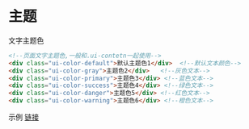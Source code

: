 # 主题

文字主题色

````html
<!--页面文字主题色,一般和.ui-contetn一起使用-->
<div class="ui-color-default">默认主题色1</div>  <!--默认文本颜色-->
<div class="ui-color-gray">主题色2</div>   <!--灰色文本-->
<div class="ui-color-primary">主题色3</div> <!--蓝色文本-->
<div class="ui-color-success">主题色4</div> <!--绿色文本-->
<div class="ui-color-danger">主题色5</div>	<!--红色文本-->
<div class="ui-color-warning">主题色6</div> <!--橙色文本-->
````

示例 [链接](http://alidemo.yidake.com/Actui/theme)